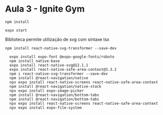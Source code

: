 # Aula 3 - Ignite Gym

```console
npm install
```

```console
expo start
```

Biblioteca permite utilização de svg com sintaxe tsx

```console
npm install react-native-svg-transformer --save-dev
```

```console
  expo install expo-font @expo-google-fonts/roboto
  npm install native-base
  expo install react-native-svg@12.1.1
  expo install react-native-safe-area-context@3.3.2
  npm i react-native-svg-transformer --save-dev
  npm install @react-navigation/native
  npx expo install react-native-screens react-native-safe-area-context
  npm install @react-navigation/native-stack
  npx expo install expo-image-picker
  npm install @react-navigation/bottom-tabs
  npm install @react-navigation/bottom-tabs
  npx expo install react-native-screens react-native-safe-area-context
  npx expo install expo-file-system
```

```console

```
